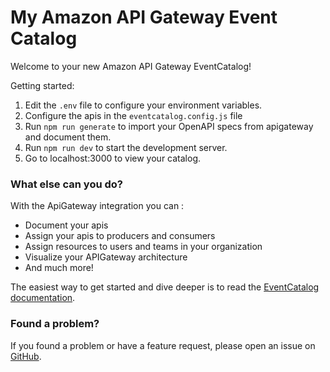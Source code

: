 # My Amazon API Gateway Event Catalog

Welcome to your new Amazon API Gateway EventCatalog!

Getting started:

1. Edit the `.env` file to configure your environment variables.
1. Configure the apis in the `eventcatalog.config.js` file 
2. Run `npm run generate` to import your OpenAPI specs from apigateway and document them.
3. Run `npm run dev` to start the development server.
4. Go to localhost:3000 to view your catalog.

### What else can you do?

With the ApiGateway integration you can :

- Document your apis
- Assign your apis to producers and consumers
- Assign resources to users and teams in your organization
- Visualize your APIGateway architecture
- And much more!

The easiest way to get started and dive deeper is to read the [EventCatalog documentation](https://www.eventcatalog.dev/docs/plugins/amazon-apigateway/intro).


### Found a problem?

If you found a problem or have a feature request, please open an issue on [GitHub](https://github.com/event-catalog/generators).



